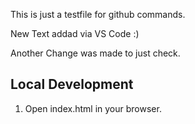 This is just a testfile for github commands.

New Text addad via VS Code :)

Another Change was made to just check.

## Local Development

1. Open index.html in your browser.